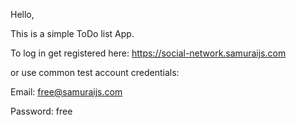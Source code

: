 Hello,

This is a simple ToDo list App.

To log in get registered here: https://social-network.samuraijs.com

or use common test account credentials:

Email: free@samuraijs.com

Password: free